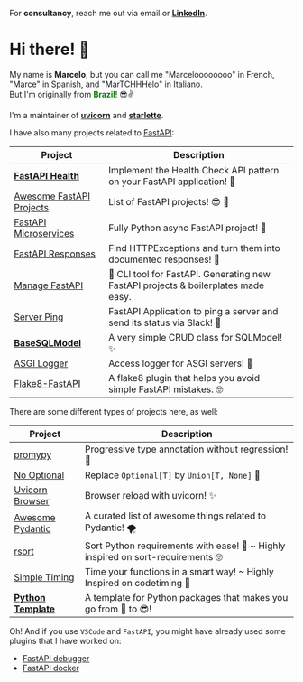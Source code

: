 For **consultancy**, reach me out via email or [**LinkedIn**](https://www.linkedin.com/in/marcelotryle/).

# Hi there! 👋

My name is **Marcelo**, but you can call me "Marceloooooooo" in French, "Marce" in Spanish, and "MarTCHHHelo" in Italiano.<br/>
But I'm originally from <b style="color:green">Brazil</b>! 😎✌️

I'm a maintainer of [**uvicorn**](https://github.com/encode/uvicorn) and [**starlette**](https://github.com/encode/starlette).

I have also many projects related to [FastAPI](https://fastapi.tiangolo.com/fastapi-people/#experts):

|  Project   | Description  |
|---|---|
| **[FastAPI Health]** | Implement the Health Check API pattern on your FastAPI application! :rocket: |
| [Awesome FastAPI Projects](https://github.com/Kludex/awesome-fastapi-projects)    | List of FastAPI projects! :sunglasses: :rocket:  |
| [FastAPI Microservices](https://github.com/Kludex/fastapi-microservices)   |  Fully Python async FastAPI project! :rocket: |
| [FastAPI Responses](https://github.com/Kludex/fastapi-responses) | Find HTTPExceptions and turn them into documented responses! :tada: |
| [Manage FastAPI](https://github.com/ycd/manage-fastapi) | :rocket: CLI tool for FastAPI. Generating new FastAPI projects & boilerplates made easy. |
| [Server Ping](https://github.com/Kludex/serverping) | FastAPI Application to ping a server and send its status via Slack! :tada: |
| **[BaseSQLModel]** | A very simple CRUD class for SQLModel! ✨ |
| [ASGI Logger](https://github.com/Kludex/asgi-logger) | Access logger for ASGI servers! 🎉 |
| [Flake8-FastAPI](https://github.com/Kludex/flake8-fastapi) | A flake8 plugin that helps you avoid simple FastAPI mistakes. 🤓 |

There are some different types of projects here, as well:

|  Project   | Description  |
|---|---|
| [promypy](https://github.com/Kludex/promypy) | Progressive type annotation without regression! 🚀 |
| [No Optional](https://github.com/Kludex/no-optional) | Replace `Optional[T]` by `Union[T, None]` 👀 |
| [Uvicorn Browser](https://github.com/Kludex/uvicorn-browser) | Browser reload with uvicorn! ✨ |
| [Awesome Pydantic](https://github.com/Kludex/awesome-pydantic) | A curated list of awesome things related to Pydantic! 🌪️ |
| [rsort](https://github.com/Kludex/rsort) | Sort Python requirements with ease! :tada: ~ Highly inspired on sort-requirements 🤓 |
| [Simple Timing](https://github.com/Kludex/simpletiming) | Time your functions in a smart way! ~ Highly Inspired on codetiming :tada: |
| [**Python Template**](https://github.com/Kludex/python-template) | A template for Python packages that makes you go from :hot_face: to :sunglasses:! |

Oh! And if you use `VSCode` and `FastAPI`, you might have already used some plugins that I have worked on:

- [FastAPI debugger](https://github.com/microsoft/vscode-python/pull/14606)
- [FastAPI docker](https://github.com/microsoft/vscode-docker/pull/2740)

[FastAPI Health]: https://github.com/Kludex/fastapi-health
[BaseSQLModel]: https://github.com/Kludex/basesqlmodel
